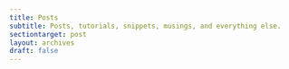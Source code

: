 ```yaml
---
title: Posts
subtitle: Posts, tutorials, snippets, musings, and everything else.
sectiontarget: post
layout: archives
draft: false
---
```

